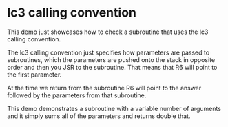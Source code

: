 lc3 calling convention
===

This demo just showcases how to check a subroutine that uses the lc3 calling
convention.

The lc3 calling convention just specifies how parameters are passed to
subroutines, which the parameters are pushed onto the stack in opposite order
and then you JSR to the subroutine. That means that R6 will point to the first
parameter.

At the time we return from the subroutine R6 will point to the answer followed
by the parameters from that subroutine.

This demo demonstrates a subroutine with a variable number of arguments and it
simply sums all of the parameters and returns double that.
